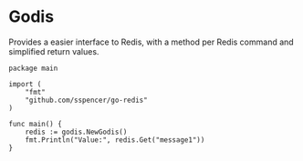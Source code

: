 # Godis

Provides a easier interface to Redis, with a method per Redis command and simplified return values.

    package main

    import (
        "fmt"
        "github.com/sspencer/go-redis"
    )

    func main() {
        redis := godis.NewGodis()
        fmt.Println("Value:", redis.Get("message1"))
    }
